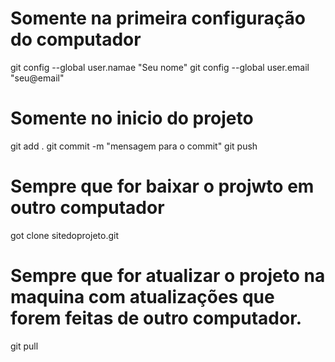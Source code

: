 # Somente na primeira configuração do computador

git config --global user.namae "Seu nome"
git config --global user.email "seu@email"

# Somente no inicio do projeto

git add .
git commit -m "mensagem para o commit"
git push

# Sempre que for baixar o projwto em outro computador

got clone sitedoprojeto.git

# Sempre que for atualizar o projeto na maquina com atualizações que forem feitas de outro computador.

git pull